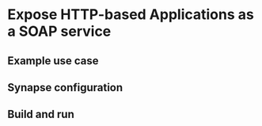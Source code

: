 # Expose HTTP-based Applications as a SOAP service
## Example use case

## Synapse configuration

## Build and run